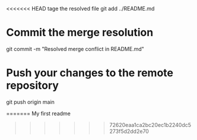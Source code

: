<<<<<<< HEAD
tage the resolved file
git add ../README.md

# Commit the merge resolution
git commit -m "Resolved merge conflict in README.md"

# Push your changes to the remote repository
git push origin main

=======
My first readme
>>>>>>> 72620eaa1ca2bc20ec1b2240dc5273f5d2dd2e70
